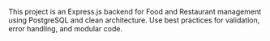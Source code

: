 <!-- Use this file to provide workspace-specific custom instructions to Copilot. For more details, visit https://code.visualstudio.com/docs/copilot/copilot-customization#_use-a-githubcopilotinstructionsmd-file -->

This project is an Express.js backend for Food and Restaurant management using PostgreSQL and clean architecture. Use best practices for validation, error handling, and modular code.
